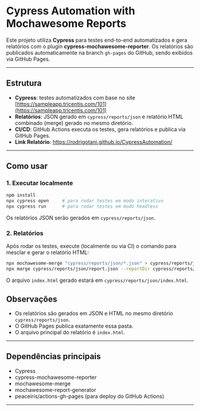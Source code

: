 # Cypress Automation with Mochawesome Reports

Este projeto utiliza **Cypress** para testes end-to-end automatizados e gera relatórios com o plugin **cypress-mochawesome-reporter**. Os relatórios são publicados automaticamente na branch `gh-pages` do GitHub, sendo exibidos via GitHub Pages.

---

## Estrutura

- **Cypress**: testes automatizados com base no site [https://sampleapp.tricentis.com/101](https://sampleapp.tricentis.com/101)
- **Relatórios**: JSON gerado em `cypress/reports/json` e relatório HTML combinado (merge) gerado no mesmo diretório.
- **CI/CD**: GitHub Actions executa os testes, gera relatórios e publica via GitHub Pages.
- **Link Relatório**: https://rodrigotani.github.io/CypressAutomation/
---

## Como usar

### 1. Executar localmente

```bash
npm install
npx cypress open     # para rodar testes em modo interativo
npx cypress run      # para rodar testes em modo headless
```

Os relatórios JSON serão gerados em `cypress/reports/json`.

### 2. Relatórios

Após rodar os testes, execute (localmente ou via CI) o comando para mesclar e gerar o relatório HTML:

```bash
npx mochawesome-merge "cypress/reports/json/*.json" > cypress/reports/json/report.json
npx marge cypress/reports/json/report.json --reportDir cypress/reports/json --overwrite
```

O arquivo `index.html` gerado estará em `cypress/reports/json/index.html`.


## Observações

- Os relatórios são gerados em JSON e HTML no mesmo diretório `cypress/reports/json`.
- O GitHub Pages publica exatamente essa pasta.
- O arquivo principal do relatório é `index.html`.

---

## Dependências principais

- Cypress
- cypress-mochawesome-reporter
- mochawesome-merge
- mochawesome-report-generator
- peaceiris/actions-gh-pages (para deploy do GitHub Actions)

---
